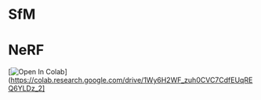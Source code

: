 # SfM

# NeRF

[![Open In Colab](https://colab.research.google.com/assets/colab-badge.svg)](https://colab.research.google.com/drive/1Wy6H2WF_zuh0CVC7CdfEUqREQ6YLDz_2]
